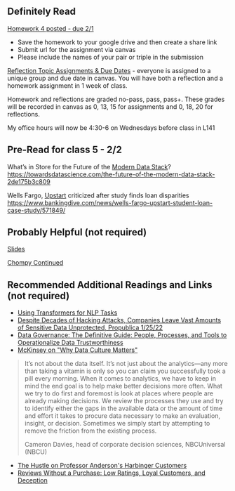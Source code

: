 ## Definitely Read
[Homework 4 posted - due 2/1](https://github.com/brook-miller/mbai-417-data/blob/main/data-governance/homework/homework4.ipynb)
* Save the homework to your google drive and then create a share link
* Submit url for the assignment via canvas
* Please include the names of your pair or triple in the submission

[Reflection Topic Assignments & Due Dates](https://canvas.northwestern.edu/courses/160099/assignments) - everyone is assigned to a unique group and due date in canvas.  You will have both a reflection and a homework assignment in 1 week of class.

Homework and reflections are graded no-pass, pass, pass+.  These grades will be recorded in canvas as 0, 13, 15 for assignments and 0, 18, 20 for reflections.

My office hours will now be 4:30-6 on Wednesdays before class in L141

## Pre-Read for class 5 - 2/2
What’s in Store for the Future of the [Modern Data Stack](https://towardsdatascience.com/the-future-of-the-modern-data-stack-2de175b3c809)?   
https://towardsdatascience.com/the-future-of-the-modern-data-stack-2de175b3c809

Wells Fargo, [Upstart](https://www.bankingdive.com/news/wells-fargo-upstart-student-loan-case-study/571849/) criticized after study finds loan disparities  
https://www.bankingdive.com/news/wells-fargo-upstart-student-loan-case-study/571849/

## Probably Helpful (not required)
[Slides](https://github.com/brook-miller/mbai-417-data/blob/main/data-governance/data-governance.pdf)

[Chompy Continued](https://github.com/brook-miller/mbai-417-data/blob/main/data-governance/in-class/chompy_reviews_continued.ipynb)

## Recommended Additional Readings and Links (not required)
* [Using Transformers for NLP Tasks](https://www.amazon.com/Natural-Language-Processing-Transformers-Tunstall-ebook-dp-B09R8V14T9/dp/B09R8V14T9/)
* [Despite Decades of Hacking Attacks, Companies Leave Vast Amounts of Sensitive Data Unprotected, Propublica 1/25/22 ](https://www.propublica.org/article/identity-theft-surged-during-the-pandemic-heres-where-a-lot-of-the-stolen-data-came-from)
* [Data Governance: The Definitive Guide: People, Processes, and Tools to Operationalize Data Trustworthiness](https://www.amazon.com/Data-Governance-Definitive-Operationalize-Trustworthiness-ebook/dp/B08YDDJ845/)
* [McKinsey on "Why Data Culture Matters"](https://www.mckinsey.com/~/media/McKinsey/Business%20Functions/McKinsey%20Analytics/Our%20Insights/Why%20data%20culture%20matters/Why-data-culture-matters.ashx)
> It’s not about the data itself. It’s not just about the analytics—any
more than taking a vitamin is only so you can claim you successfully took a pill
every morning. When it comes to analytics, we have to keep in mind
the end goal is to help make better decisions more often. What we try to do
first and foremost is look at places where people are already making
decisions. We review the processes they use and try to identify either the gaps
in the available data or the amount of time and effort it takes to procure
data necessary to make an evaluation, insight, or decision. Sometimes we simply
start by attempting to remove the friction from the existing process.  
>
> Cameron Davies, head of corporate decision sciences, NBCUniversal
(NBCU)

* [The Hustle on Professor Anderson's Harbinger Customers](https://thehustle.co/the-customers-who-repeatedly-buy-doomed-products/)
* [Reviews Without a Purchase: Low Ratings, Loyal Customers, and Deception](http://web.mit.edu/simester/Public/Papers/Deceptive_Reviews.pdf)